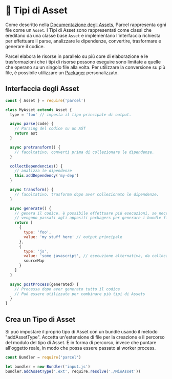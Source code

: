 # 📝 Tipi di Asset

Come descritto nella [Documentazione degli Assets](assets.html), Parcel rappresenta ogni file come un `Asset`. I Tipi di Asset sono rappresentati come classi che ereditano da una classe base `Asset` e implementano l'interfaccia richiesta per effettuare il parse, analizzare le dipendenze, convertire, trasformare e generare il codice.

Parcel elabora le risorse in parallelo su più core di elaborazione e le trasformazioni che i tipi di risorse possono eseguire sono limitate a quelle che operano su un singolo file alla volta. Per utilizzare la conversione su più file, è possibile utilizzare un [Packager](packagers.html) personalizzato.

## Interfaccia degli Asset

```javascript
const { Asset } = require('parcel')

class MyAsset extends Asset {
  type = 'foo' // imposta il tipo principale di output.

  async parse(code) {
    // Parsing del codice su un AST
    return ast
  }

  async pretransform() {
    // facoltativo. converti prima di collezionare le dipendenze.
  }

  collectDependencies() {
    // analizza le dipendenze
    this.addDependency('my-dep')
  }

  async transform() {
    // facoltativo. trasforma dopo aver collezionato le dipendenze.
  }

  async generate() {
    // genera il codice. è possibile effettuare più esecuzioni, se necessario.
    // vengono passati agli appositi packagers per generare i bundle finali.
    return [
      {
        type: 'foo',
        value: 'my stuff here' // output principale
      },
      {
        type: 'js',
        value: 'some javascript', // esecuzione alternativa, da collocare in un bundle JS se necessario
        sourceMap
      }
    ]
  }

  async postProcess(generated) {
    // Processa dopo aver generato tutto il codice
    // Può essere utilizzato per combinare più tipi di Assets
  }
}
```

## Crea un Tipo di Asset

Si può impostare il proprio tipo di Asset con un bundle usando il metodo "addAssetType". Accetta un'estensione di file per la creazione e il percorso del modulo del tipo di Asset. È in forma di percorso, invece che puntare all'oggetto reale, in modo che possa essere passato ai worker process.

```javascript
const Bundler = require('parcel')

let bundler = new Bundler('input.js')
bundler.addAssetType('.ext', require.resolve('./MioAsset'))
```
